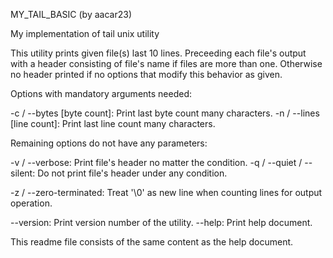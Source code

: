 MY_TAIL_BASIC (by aacar23)

My implementation of tail unix utility

This utility prints given file(s) last 10 lines.
Preceeding each file's output with a header
consisting of file's name if files are more
than one. Otherwise no header printed if no
options that modify this behavior as given.


Options with mandatory arguments needed:

-c / --bytes [byte count]: Print last byte count many characters. 
-n / --lines [line count]: Print last line count many characters. 

Remaining options do not have any parameters:

-v / --verbose: Print file's header no matter the condition. 
-q / --quiet / --silent: Do not print file's header under any condition.


-z / --zero-terminated: Treat '\0' as new line when counting lines for
                        output operation.


--version: Print version number of the utility.
--help: Print help document.

This readme file consists of the same content as the help document.
